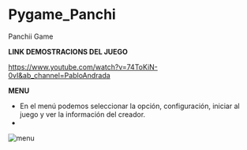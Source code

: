 # Pygame_Panchi
Panchii Game

__LINK DEMOSTRACIONS DEL JUEGO__

https://www.youtube.com/watch?v=74ToKiN-0vI&ab_channel=PabloAndrada



__MENU__

* En el menú podemos seleccionar la opción, configuración,  iniciar al juego y ver la información del creador.
* 
![menu](https://github.com/Pandrada0/Pygame_Panchi/assets/108838669/1e5909c8-73d4-4fcd-b660-598ece59c617)
